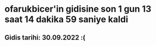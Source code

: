 # ofarukbicer'in gidisine son 1 gun 13 saat 14 dakika 59 saniye kaldi

## Gidis tarihi: 30.09.2022 :(